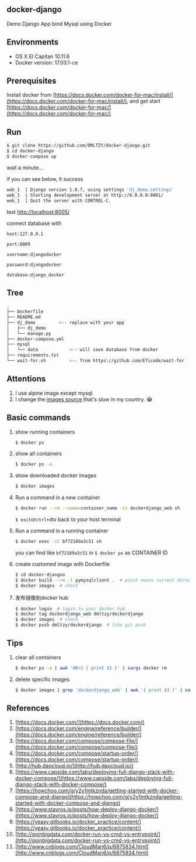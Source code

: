 ## docker-django

Demo Django App bind Mysql using Docker

## Environments

* OS X EI Capitan 10.11.6
* Docker version: 17.03.1-ce

## Prerequisites

Install docker from [https://docs.docker.com/docker-for-mac/install/](https://docs.docker.com/docker-for-mac/install/), and get start [https://docs.docker.com/docker-for-mac/](https://docs.docker.com/docker-for-mac/)

## Run

```bash
$ git clone https://github.com/DMLTZY/docker-django.git
$ cd docker-django
$ docker-compose up
```

wait a minute...

if you can see below, it success

```bash
web_1  | Django version 1.8.7, using settings 'dj_demo.settings'
web_1  | Starting development server at http://0.0.0.0:8001/
web_1  | Quit the server with CONTROL-C.
```

test [http://localhost:8005/](http://localhost:8005/)

connect database with

`host:127.0.0.1`

`port:8009`

`username:djangodocker`

`password:djangodocker`

`database:django_docker`

## Tree

```bash
.
├── Dockerfile
├── README.md
├── dj_demo			<-- replace with your app
│   ├── dj_demo
│   └── manage.py
├── docker-compose.yml
├── mysql
│   └── data			<-- will save database from docker
├── requirements.txt
└── wait-for.sh			<-- from https://github.com/Eficode/wait-for
```

## Attentions

1. I use alpine image except mysql.
2. I change the [images source](https://store.docker.com/) that's slow in my country. :joy:

## Basic commands

1. show running containers

	```bash
    $ docker ps
    ```

2. show all containers

	```bash
    $ docker ps -a
    ```

3. show downloaded docker images

	```bash
    $ docker images
	```

4. Run a command in a new container

	```bash
    $ docker run --rm --name=container_name -it dockerdjango_web sh
	```

    `$ exit`or`ctrl+d`to back to your host terminal

5. Run a command in a running container

	```bash
    $ docker exec -it bf72189a3c51 sh
    ```

    you can find like `bf72189a3c51` in `$ docker ps` as CONTAINER ID

6. create customed image with Dockerfile

	```bash
    $ cd docker-djangno
    $ docker build --rm -t pymysqlclient .  # point means current directory
    $ docker images  # check
    ```

7. 发布镜像到docker hub

	```bash
    $ docker login  # login to your docker hub
    $ docker tag dockerdjango_web dmltzy/dockerdjango
    $ docker images  # check
    $ docker push dmltzy/dockerdjango  # like git push
    ```

## Tips

1. clear all containers

	```bash
    $ docker ps -a | awk 'NR>1 { print $1 }' | xargs docker rm
	```

2. delete specific images

	```bash
    $ docker images | grep 'dockerdjango_web' | awk '{ print $3 }' | xargs docker rmi
    ```

## References

1. [https://docs.docker.com/](https://docs.docker.com/)
2. [https://docs.docker.com/engine/reference/builder/](https://docs.docker.com/engine/reference/builder/)
3. [https://docs.docker.com/compose/compose-file/](https://docs.docker.com/compose/compose-file/)
4. [https://docs.docker.com/compose/startup-order/](https://docs.docker.com/compose/startup-order/)
5. [http://hub.daocloud.io/](http://hub.daocloud.io/)
6. [https://www.capside.com/labs/deploying-full-django-stack-with-docker-compose/](https://www.capside.com/labs/deploying-full-django-stack-with-docker-compose/)
7. [https://howchoo.com/g/y2y1mtkznda/getting-started-with-docker-compose-and-django](https://howchoo.com/g/y2y1mtkznda/getting-started-with-docker-compose-and-django)
8. [https://www.stavros.io/posts/how-deploy-django-docker/](https://www.stavros.io/posts/how-deploy-django-docker/)
9. [https://yeasy.gitbooks.io/docker_practice/content/](https://yeasy.gitbooks.io/docker_practice/content/)
10. [http://goinbigdata.com/docker-run-vs-cmd-vs-entrypoint/](http://goinbigdata.com/docker-run-vs-cmd-vs-entrypoint/)
11. [http://www.cnblogs.com/CloudMan6/p/6875834.html](http://www.cnblogs.com/CloudMan6/p/6875834.html)